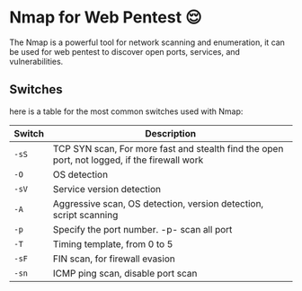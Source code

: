 # Nmap for Web Pentest 😌

The Nmap is a powerful tool for network scanning and enumeration, it can be used for web pentest to discover open ports, services, and vulnerabilities.

## Switches

here is a table for the most common switches used with Nmap:

| Switch | Description |
| --- | --- |
| `-sS` | TCP SYN scan, For more fast and stealth find the open port, not logged, if the firewall work|
| `-O` | OS detection |
| `-sV` | Service version detection |
| `-A` | Aggressive scan, OS detection, version detection, script scanning |
| `-p` | Specify the port number. -p- scan all port |
| `-T` | Timing template, from 0 to 5 |
| `-sF` | FIN scan, for firewall evasion |
| `-sn` | ICMP ping scan, disable port scan |
